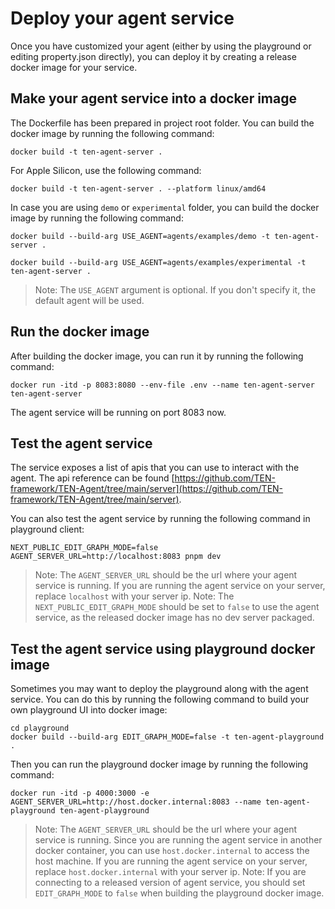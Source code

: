 # Deploy your agent service

Once you have customized your agent (either by using the playground or editing property.json directly), you can deploy it by creating a release docker image for your service.

## Make your agent service into a docker image

The Dockerfile has been prepared in project root folder. You can build the docker image by running the following command:

```shell
docker build -t ten-agent-server .
```

For Apple Silicon, use the following command:

```shell
docker build -t ten-agent-server . --platform linux/amd64
```

In case you are using `demo` or `experimental` folder, you can build the docker image by running the following command:

```shell
docker build --build-arg USE_AGENT=agents/examples/demo -t ten-agent-server .
```

```shell
docker build --build-arg USE_AGENT=agents/examples/experimental -t ten-agent-server .
```

> Note: The `USE_AGENT` argument is optional. If you don't specify it, the default agent will be used.

## Run the docker image

After building the docker image, you can run it by running the following command:

```shell
docker run -itd -p 8083:8080 --env-file .env --name ten-agent-server ten-agent-server
```

The agent service will be running on port 8083 now.

## Test the agent service

The service exposes a list of apis that you can use to interact with the agent. The api reference can be found [https://github.com/TEN-framework/TEN-Agent/tree/main/server](https://github.com/TEN-framework/TEN-Agent/tree/main/server).

You can also test the agent service by running the following command in playground client:

```shell
NEXT_PUBLIC_EDIT_GRAPH_MODE=false AGENT_SERVER_URL=http://localhost:8083 pnpm dev
```

> Note: The `AGENT_SERVER_URL` should be the url where your agent service is running. If you are running the agent service on your server, replace `localhost` with your server ip.
> Note: The `NEXT_PUBLIC_EDIT_GRAPH_MODE` should be set to `false` to use the agent service, as the released docker image has no dev server packaged.

## Test the agent service using playground docker image

Sometimes you may want to deploy the playground along with the agent service. You can do this by running the following command to build your own playground UI into docker image:

```shell
cd playground
docker build --build-arg EDIT_GRAPH_MODE=false -t ten-agent-playground .
```

Then you can run the playground docker image by running the following command:

```shell
docker run -itd -p 4000:3000 -e AGENT_SERVER_URL=http://host.docker.internal:8083 --name ten-agent-playground ten-agent-playground
```

> Note: The `AGENT_SERVER_URL` should be the url where your agent service is running. Since you are running the agent service in another docker container, you can use `host.docker.internal` to access the host machine. If you are running the agent service on your server, replace `host.docker.internal` with your server ip.
> Note: If you are connecting to a released version of agent service, you should set `EDIT_GRAPH_MODE` to `false` when building the playground docker image.
